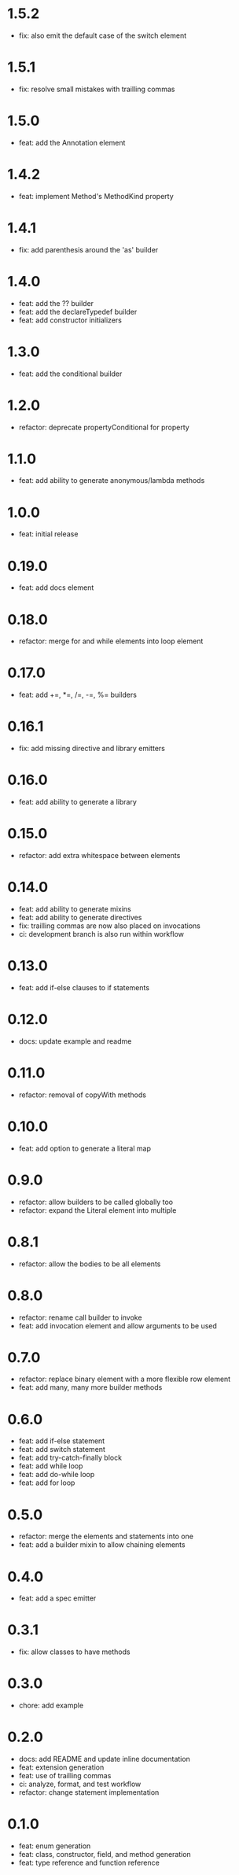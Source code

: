 # 1.5.2

- fix: also emit the default case of the switch element

# 1.5.1

- fix: resolve small mistakes with trailling commas

# 1.5.0

- feat: add the Annotation element

# 1.4.2

- feat: implement Method's MethodKind property

# 1.4.1

- fix: add parenthesis around the 'as' builder

# 1.4.0

- feat: add the ?? builder
- feat: add the declareTypedef builder
- feat: add constructor initializers

# 1.3.0

- feat: add the conditional builder

# 1.2.0

- refactor: deprecate propertyConditional for property

# 1.1.0

- feat: add ability to generate anonymous/lambda methods

# 1.0.0

- feat: initial release

# 0.19.0

- feat: add docs element

# 0.18.0

- refactor: merge for and while elements into loop element

# 0.17.0

- feat: add +=, \*=, /=, -=, %= builders

# 0.16.1

- fix: add missing directive and library emitters

# 0.16.0

- feat: add ability to generate a library

# 0.15.0

- refactor: add extra whitespace between elements

# 0.14.0

- feat: add ability to generate mixins
- feat: add ability to generate directives
- fix: trailling commas are now also placed on invocations
- ci: development branch is also run within workflow

# 0.13.0

- feat: add if-else clauses to if statements

# 0.12.0

- docs: update example and readme

# 0.11.0

- refactor: removal of copyWith methods

# 0.10.0

- feat: add option to generate a literal map

# 0.9.0

- refactor: allow builders to be called globally too
- refactor: expand the Literal element into multiple

# 0.8.1

- refactor: allow the bodies to be all elements

# 0.8.0

- refactor: rename call builder to invoke
- feat: add invocation element and allow arguments to be used

# 0.7.0

- refactor: replace binary element with a more flexible row element
- feat: add many, many more builder methods

# 0.6.0

- feat: add if-else statement
- feat: add switch statement
- feat: add try-catch-finally block
- feat: add while loop
- feat: add do-while loop
- feat: add for loop

# 0.5.0

- refactor: merge the elements and statements into one
- feat: add a builder mixin to allow chaining elements

# 0.4.0

- feat: add a spec emitter

# 0.3.1

- fix: allow classes to have methods

# 0.3.0

- chore: add example

# 0.2.0

- docs: add README and update inline documentation
- feat: extension generation
- feat: use of trailling commas
- ci: analyze, format, and test workflow
- refactor: change statement implementation

# 0.1.0

- feat: enum generation
- feat: class, constructor, field, and method generation
- feat: type reference and function reference
